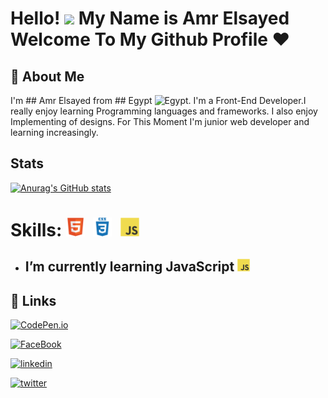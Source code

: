 # Hello! <img src="https://raw.githubusercontent.com/MartinHeinz/MartinHeinz/master/wave.gif" width="30px"> My Name is Amr Elsayed Welcome To My Github Profile ♥


## 🚀 About Me
I'm ## Amr Elsayed from ## Egypt <img src="https://upload.wikimedia.org/wikipedia/commons/1/10/Egypt_flag_300.png" title="Egypt" alt="Egypt" width="5" height="5"/>. I'm a Front-End Developer.I really enjoy learning Programming languages and frameworks.  I also enjoy Implementing of designs. For This Moment I'm junior web developer and learning increasingly. 

## Stats
[![Anurag's GitHub stats](https://github-readme-stats.vercel.app/api?username=AmrSayed74)](https://github.com/anuraghazra/github-readme-stats)

# Skills: <img src="https://github.com/devicons/devicon/blob/master/icons/html5/html5-original.svg" title="HTML5" alt="HTML" width="30" height="30"/>&nbsp; <img src="https://github.com/devicons/devicon/blob/master/icons/css3/css3-plain-wordmark.svg"  title="CSS3" alt="CSS" width="30" height="30"/>&nbsp; <img src="https://github.com/devicons/devicon/blob/master/icons/javascript/javascript-original.svg" title="JavaScript" alt="JavaScript" width="30" height="30"/>&nbsp;

- ## I’m currently learning JavaScript <img src="https://github.com/devicons/devicon/blob/master/icons/javascript/javascript-original.svg" title="JavaScript" alt="JavaScript" width="20" height="20"/>&nbsp;

## 🔗 Links
[![CodePen.io](https://img.shields.io/badge/CodePen.io-000?style=for-the-badge&logo=CodePen&logoColor=white&target=_blank)](https://codepen.io/amrsayed74)

[![FaceBook](https://img.shields.io/badge/FaceBook-385490?style=for-the-badge&logo=FaceBook&logoColor=white)](https://www.linkedin.com/)

[![linkedin](https://img.shields.io/badge/linkedin-0a66c2?style=for-the-badge&logo=linkedin&logoColor=white)](https://www.linkedin.com/in/amr-elsayed74?fbclid=IwAR2GQHOg_V5M1g1n4E85stLhI1Y_ihhGWhOKgzbt0P9p8Zlnfl284Ku4_Kc)

[![twitter](https://img.shields.io/badge/twitter-1DA1F2?style=for-the-badge&logo=twitter&logoColor=white)](https://twitter.com/Amr_ElSsyed)






